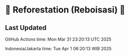
# 🌳 Reforestation (Reboisasi) 🌲

## Last Updated

GitHub Actions time: Mon Mar 31 23:20:13 UTC 2025

Indonesia/Jakarta time: Tue Apr  1 06:20:13 WIB 2025
